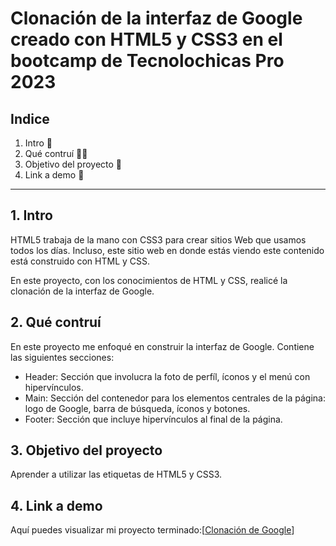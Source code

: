 # Clonación de la interfaz de Google creado con HTML5 y CSS3 en el bootcamp de Tecnolochicas Pro 2023

## Indice

1. Intro 🌱
2. Qué contruí 👷‍♀️
3. Objetivo del proyecto 🎯
4. Link a demo 🔗

****

## 1. Intro
HTML5 trabaja de la mano con CSS3 para crear sitios Web que usamos todos los días. Incluso, este sitio web en donde estás viendo este contenido está construido con HTML y CSS. 

En este proyecto, con los conocimientos de HTML y CSS, realicé la clonación de la interfaz de Google.

## 2. Qué contruí
En este proyecto me enfoqué en construir la interfaz de Google.
Contiene las siguientes secciones:
* Header: Sección que involucra la foto de perfíl, íconos y el menú con hipervínculos.
* Main: Sección del contenedor para los elementos centrales de la página: logo de Google, barra de búsqueda, íconos y botones.
* Footer: Sección que incluye hipervínculos al final de la página.

## 3. Objetivo del proyecto
Aprender a utilizar las etiquetas de HTML5 y CSS3.

## 4. Link a demo
Aquí puedes visualizar mi proyecto terminado:[[Clonación de Google](https://earnest-fenglisu-35d37d.netlify.app/)]
